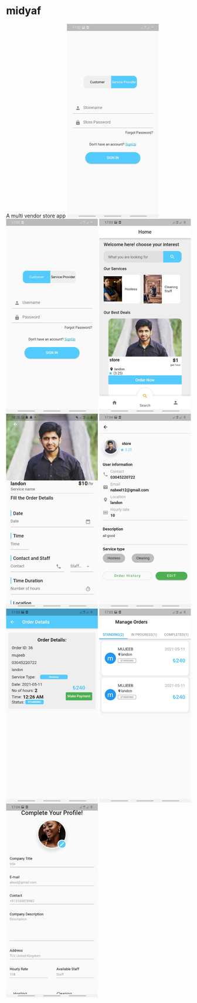 # midyaf

A multi vendor store app
<img src="Screenshot/1.jpeg" alt="drawing" width="250"/><img src="Screenshot/2.jpeg" alt="drawing" width="250"/>
<img src="Screenshot/3.jpeg" alt="drawing" width="250"/>
<img src="Screenshot/4.jpeg" alt="drawing" width="250"/>
<img src="Screenshot/5.jpeg" alt="drawing" width="250"/>
<img src="Screenshot/6.jpeg" alt="drawing" width="250"/>
<img src="Screenshot/7.jpeg" alt="drawing" width="250"/>
<img src="Screenshot/8.jpeg" alt="drawing" width="250"/>
